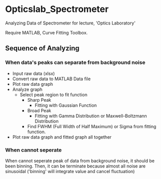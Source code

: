 # Opticslab_Spectrometer
Analyzing Data of Spectrometer for lecture, 'Optics Laboratory'

Require MATLAB, Curve Fitting Toolbox.

## Sequence of Analyzing

### When data's peaks can separate from background noise
* Input raw data (xlsx)
* Convert raw data to MATLAB Data file
* Plot raw data graph
* Analyze graph
	* Select peak region to fit function
		* Sharp Peak
			* Fitting with Gaussian Function
		* Broad Peak
			* Fitting with Gamma Distribution or Maxwell-Boltzmann Distribution
		* Find FWHM (Full Width of Half Maximum) or Sigma from fitting function.
* Plot raw data graph and fitted graph all together

### When cannot seperate
When cannot seperate peak of data from background noise, it should be been binning. Then, it can be terminate because almost all noise are sinusoidal ('binning' will integrate value and cancel fluctuation)
